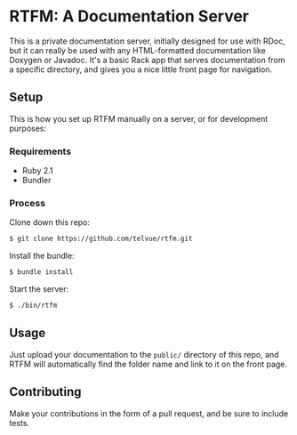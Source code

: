 # RTFM: A Documentation Server

This is a private documentation server, initially designed for use with
RDoc, but it can really be used with any HTML-formatted documentation
like Doxygen or Javadoc. It's a basic Rack app that serves documentation
from a specific directory, and gives you a nice little front page for
navigation.

## Setup

This is how you set up RTFM manually on a server, or for development
purposes:

### Requirements

- Ruby 2.1
- Bundler

### Process

Clone down this repo:

```bash
$ git clone https://github.com/telvue/rtfm.git
```

Install the bundle:

```bash
$ bundle install
```

Start the server:

```bash
$ ./bin/rtfm
```

## Usage

Just upload your documentation to the `public/` directory of this repo,
and RTFM will automatically find the folder name and link to it on the
front page.

## Contributing

Make your contributions in the form of a pull request, and be sure to
include tests.

